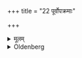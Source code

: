 +++
title = "22 पूर्वोपक्रमाः"

+++

<details><summary>मूलम्</summary>

पूर्वोपक्रमाः २२
</details>

<details><summary>Oldenberg</summary>

22. Beginning with the eastern (pit).
</details>
